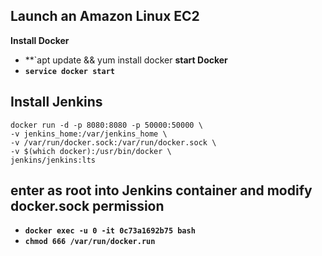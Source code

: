 ## Launch an Amazon Linux EC2
**Install Docker**
- **`apt update && yum install docker
**start Docker**
- **`service docker start`**


## Install Jenkins
```
docker run -d -p 8080:8080 -p 50000:50000 \
-v jenkins_home:/var/jenkins_home \
-v /var/run/docker.sock:/var/run/docker.sock \
-v $(which docker):/usr/bin/docker \
jenkins/jenkins:lts
```
## enter as root into Jenkins container and modify docker.sock permission
- **`docker exec -u 0 -it 0c73a1692b75 bash`**
- **`chmod 666 /var/run/docker.run`**
